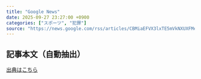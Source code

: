 ```yaml
---
title: "Google News"
date: 2025-09-27 23:27:00 +0900
categories: ["スポーツ", "犯罪"]
source: "https://news.google.com/rss/articles/CBMiaEFVX3lxTE5mVkNXUXFMeUhqaVBfVGJSYTNyTHB5ODc1N0JRb2Z4Q3Q3YkRyaVZ4WEpHM2FBVmNOeFRlbjB3SlNxMEhYcF9PN0ZWWDF1NjVTR2tCa2RxOTlfMkV4Q09wdkNEMnNoOUQw?oc=5"
---
```


## 記事本文（自動抽出）
<body class="y0K44d EA71Tc" id="readabilityBody"></body>

[出典はこちら](https://news.google.com/rss/articles/CBMiaEFVX3lxTE5mVkNXUXFMeUhqaVBfVGJSYTNyTHB5ODc1N0JRb2Z4Q3Q3YkRyaVZ4WEpHM2FBVmNOeFRlbjB3SlNxMEhYcF9PN0ZWWDF1NjVTR2tCa2RxOTlfMkV4Q09wdkNEMnNoOUQw?oc=5)
